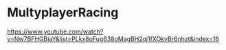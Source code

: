 # MultyplayerRacing

https://www.youtube.com/watch?v=Nw7BFHGBjaY&list=PLkx8oFug638oMagBH2qj1fXOkvBr6nhzt&index=16
